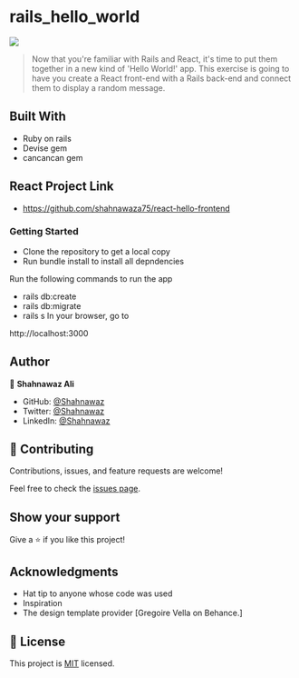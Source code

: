 # rails_hello_world

![](https://img.shields.io/badge/Microverse-blueviolet)

> Now that you're familiar with Rails and React, it's time to put them together in a new kind of 'Hello World!' app. This exercise is going to have you create a React front-end with a Rails back-end and connect them to display a random message.

## Built With

- Ruby on rails
- Devise gem
- cancancan gem

## React Project Link

- https://github.com/shahnawaza75/react-hello-frontend

### Getting Started

- Clone the repository to get a local copy
- Run bundle install to install all depndencies

Run the following commands to run the app

- rails db:create
- rails db:migrate
- rails s
  In your browser, go to

http://localhost:3000

## Author

👤 **Shahnawaz Ali**

- GitHub: [@Shahnawaz](https://github.com/shahnawaza75)
- Twitter: [@Shahnawaz](https://twitter.com/shahnawaza75)
- LinkedIn: [@Shahnawaz](https://www.linkedin.com/in/shahnawaz-ali5)

## 🤝 Contributing

Contributions, issues, and feature requests are welcome!

Feel free to check the [issues page](../../issues/).

## Show your support

Give a ⭐️ if you like this project!

## Acknowledgments

- Hat tip to anyone whose code was used
- Inspiration
- The design template provider [Gregoire Vella on Behance.]

## 📝 License

This project is [MIT](./LICENSE) licensed.
